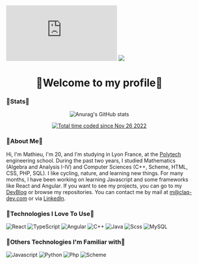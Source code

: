 ![French Version](https://github.com/Claquettes/Claquettes/blob/main/README-fr.md)
![](https://user-images.githubusercontent.com/114826837/204274294-4347eb2f-cb25-429c-9e90-8289991cc5bf.png)
<h1 align="center">🌸Welcome to my profile🌸</h1>

### 🌺Stats🌺
<div align="center">

![Anurag's GitHub stats](https://github-readme-stats.vercel.app/api?username=Claquettes&show_icons=true&theme=synthwave)



</div>
<p align="center">
    <a href="https://wakatime.com/@85363e99-4bd6-4f5d-928a-967ecbb24610"><img src="https://wakatime.com/badge/user/85363e99-4bd6-4f5d-928a-967ecbb24610.svg" alt="Total time coded since Nov 26 2022" /></a>
</p>

### 🌺About Me🌺

Hi, I'm Mathieu, I'm 20, and I'm studying in Lyon France, at the [Polytech](https://polytech.univ-lyon1.fr/) engineering school. During the past two years, I studied Mathematics (Algebra and Analysis I-IV) and Computer Sciences (C++, Scheme, HTML, CSS, PHP, SQL). I like cycling, nature, and learning new things. For many months, I have been working on learning Javascript and some frameworks like React and Angular.
If you want to see my projects, you can go to my [DevBlog](https://ponton.pages.dev) or browse my repositories. 
You can contact me by mail at [m@claq-dev.com](mailto:m@claq-dev.com) or via [LinkedIn](https://www.linkedin.com/in/mathieu-ponton/).

### 🌺Technologies I Love To Use🌺

![React](https://img.shields.io/badge/React-20232A?style=for-the-badge&logo=react&logoColor=61DAFB)
![TypeScript](https://img.shields.io/badge/TypeScript-20232A?style=for-the-badge&logo=typescript&logoColor=3178C6)
![Angular](https://img.shields.io/badge/Angular-20232A?style=for-the-badge&logo=angular&logoColor=DD0031)
![C++](https://img.shields.io/badge/C++-20232A?style=for-the-badge&logo=c%2B%2B&logoColor=00599C)
![Java](https://img.shields.io/badge/Java-20232A?style=for-the-badge&logo=java&logoColor=007396)
![Scss](https://img.shields.io/badge/Scss-20232A?style=for-the-badge&logo=sass&logoColor=CC6699)
![MySQL](https://img.shields.io/badge/MySQL-20232A?style=for-the-badge&logo=mysql&logoColor=4479A1)

### 🌺Others Technologies I'm Familiar with🌺

![Javascript](https://img.shields.io/badge/Javascript-20232A?style=for-the-badge&logo=javascript&logoColor=F7DF1E)
![Python](https://img.shields.io/badge/Python-20232A?style=for-the-badge&logo=python&logoColor=3776AB)
![Php](https://img.shields.io/badge/Php-20232A?style=for-the-badge&logo=php&logoColor=777BB4)
![Scheme](https://img.shields.io/badge/Scheme-20232A?style=for-the-badge&logo=scheme&logoColor=339999)

